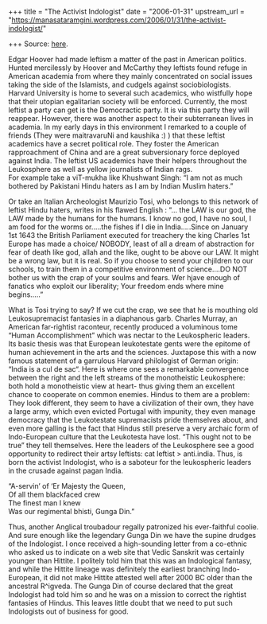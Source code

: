 +++
title = "The Activist Indologist"
date = "2006-01-31"
upstream_url = "https://manasataramgini.wordpress.com/2006/01/31/the-activist-indologist/"

+++
Source: [here](https://manasataramgini.wordpress.com/2006/01/31/the-activist-indologist/).

Edgar Hoover had made leftism a matter of the past in American politics. Hunted mercilessly by Hoover and McCarthy they leftists found refuge in American academia from where they mainly concentrated on social issues taking the side of the Islamists, and cudgels against sociobiologists. Harvard University is home to several such academics, who wistfully hope that their utopian egalitarian society will be enforced. Currently, the most leftist a party can get is the Democractic party. It is via this party they will reappear. However, there was another aspect to their subterranean lives in academia. In my early days in this environment I remarked to a couple of friends (They were maitravaruNi and kaushika :)
) that these leftist academics have a secret political role. They foster
the American rapproachment of China and are a great subversionary force deployed against India. The leftist US academics have their helpers throughout the Leukosphere as well as yellow journalists of Indian rags.  
For example take a viT-mukha like Khushwant Singh: “I am not as much bothered by Pakistani Hindu haters as I am by Indian Muslim haters.”

Or take an Italian Archeologist Maurizio Tosi, who belongs to this network of leftist Hindu haters, writes in his flawed English : “… the LAW is our god, the LAW made by the humans for the humans. I know no god, I have no soul, I am food for the worms or…..the fishes if I die in India…..Since on January 1st 1643 the British Parliament executed for treachery the king Charles 1st Europe has made a choice/ NOBODY, least of all a dream of abstraction for fear of death like god, allah and the like, ought to be above our LAW. It might be a wrong law, but it is real. So if you choose to send your chjildren to our schools, to train them in a competitive environment of science….DO NOT bother us with the crap of your soulms and fears. Wer hjave enough of fanatics who exploit our liberality; Your freedom ends where mine begins…..”  
  
What is Tosi trying to say? If we cut the crap, we see that he is mouthing old Leukosupremacist fantasies in a diaphanous garb. Charles Murray, an American far-rightist raconteur, recently produced a voluminous tome “Human Accomplishment” which was nectar to the Leukospheric leaders. Its basic thesis was that European leukotestate gents were the epitome of human achievement in the arts and the sciences. Juxtapose this with a now famous statement of a garrulous Harvard philologist of German origin: “India is a cul de sac“. Here is where one sees a remarkable convergence between the right and the left streams of the monotheistic Leukosphere: both hold a monotheistic view at heart- thus giving them an excellent chance to cooperate on common enemies. Hindus to them are a problem: They look different, they seem to have a civilization of their own, they have a large army, which even evicted Portugal with impunity, they even manage democracy that the Leukotestate supremacists pride themselves about, and even more galling is the fact that Hindus still preserve a very archaic form of Indo-European culture that the Leukotesta have lost. “This ought not to be true” they tell themselves. Here the leaders of the Leukosphere see a good opportunity to redirect their artsy leftists: cat leftist \> anti.india. Thus, is born the activist Indologist, who is a saboteur for the leukospheric leaders in the crusade against pagan India.

“A-servin’ of ‘Er Majesty the Queen,  
Of all them blackfaced crew  
The finest man I knew  
Was our regimental bhisti, Gunga Din.”

Thus, another Anglical troubadour regally patronized his ever-faithful coolie. And sure enough like the legendary Gunga Din we have the supine drudges of the Indologist. I once received a high-sounding letter from a co-ethnic who asked us to indicate on a web site that Vedic Sanskrit was certainly younger than Hittite. I politely told him that this was an Indological fantasy, and while the Hittite lineage was definitely the earliest branching Indo-European, it did not make Hittite attested well after 2000 BC older than the ancestral R^igveda. The Gunga Din of course declared that the great Indologist had told him so and he was on a mission to correct the rightist fantasies of Hindus. This leaves little doubt that we need to put such Indologists out of business for good.

